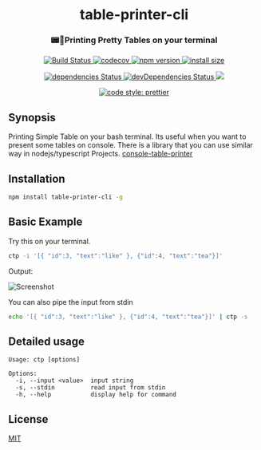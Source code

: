 <h1 align="center">table-printer-cli</h1>
<h3 align="center">📟🍭Printing Pretty Tables on your terminal</h3>
<p align="center">
  <a href="https://travis-ci.org/ayonious/table-printer-cli">
    <img alt="Build Status" src="https://travis-ci.org/ayonious/table-printer-cli.svg?branch=master">
  </a>
  <a href="https://codecov.io/gh/ayonious/table-printer-cli">
    <img alt="codecov" src="https://codecov.io/gh/ayonious/table-printer-cli/branch/master/graph/badge.svg">
  </a>
  <a href="https://badge.fury.io/js/table-printer-cli">
    <img alt="npm version" src="https://badge.fury.io/js/table-printer-cli.svg">
  </a>
  <a href="https://packagephobia.now.sh/result?p=table-printer-cli">
    <img alt="install size" src="https://packagephobia.now.sh/badge?p=table-printer-cli@latest">
  </a>
</p>
<p align="center">
  <a href="https://david-dm.org/ayonious/table-printer-cli">
    <img alt="dependencies Status" src="https://david-dm.org/ayonious/table-printer-cli/status.svg">
  </a>
  <a href="https://david-dm.org/ayonious/table-printer-cli?type=dev">
    <img alt="devDependencies Status" src="https://david-dm.org/ayonious/table-printer-cli/dev-status.svg">
  </a>
  <a href="https://app.fossa.com/projects/git%2Bgithub.com%2Fayonious%2Ftable-printer-cli?ref=badge_shield" alt="FOSSA Status">
    <img src="https://app.fossa.com/api/projects/git%2Bgithub.com%2Fayonious%2Ftable-printer-cli.svg?type=shield"/>
  </a>
</p>
<p align="center">
  <a href="https://github.com/prettier/prettier">
    <img alt="code style: prettier" src="https://img.shields.io/badge/code_style-prettier-ff69b4.svg?style=plastic">
  </a>
</p>

## Synopsis

Printing Simple Table on your bash terminal. Its useful when you want to present some tables on console. There is a library that you can use similar way in nodejs/typescript Projects. [console-table-printer](https://www.npmjs.com/package/console-table-printer)

## Installation

```bash
npm install table-printer-cli -g
```

## Basic Example

Try this on your terminal.

```bash
ctp -i '[{ "id":3, "text":"like" }, {"id":4, "text":"tea"}]'
```

Output:

![Screenshot](https://cdn.jsdelivr.net/gh/ayonious/table-printer-cli@master/static-resources/quick-print.v3.png)

You can also pipe the input from stdin

```bash
echo '[{ "id":3, "text":"like" }, {"id":4, "text":"tea"}]' | ctp -s
```

## Detailed usage

```text
Usage: ctp [options]

Options:
  -i, --input <value>  input string
  -s, --stdin          read input from stdin
  -h, --help           display help for command
```

## License

[MIT](https://github.com/ayonious/table-printer-cli/blob/master/LICENSE)
